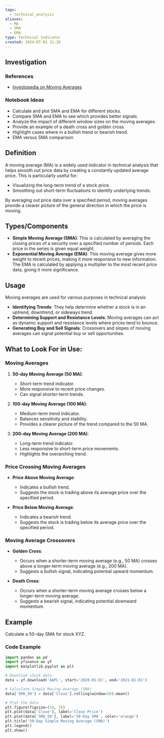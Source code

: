 ```yaml
---
tags:
  - technical_analysis
aliases:
  - MA
  - SMA
  - EMA
type: Technical Indicator
created: 2024-07-02 21:28
---
```

## Investigation
### References

- [Investopedia on Moving Averages](https://www.investopedia.com/terms/m/movingaverage.asp)

### Notebook Ideas

- Calculate and plot SMA and EMA for different stocks.
- Compare SMA and EMA to see which provides better signals.
- Analyze the impact of different window sizes on the moving averages.
- Provide an example of a death cross and golden cross
- Highlight cases where in a bullish trend or bearish trend.
- EMA versus SMA comparison

## Definition

A moving average (MA) is a widely used indicator in technical analysis that helps smooth out price data by creating a constantly updated average price. This is particularly useful for:

- Visualizing the long-term trend of a stock price.
- Smoothing out short-term fluctuations to identify underlying trends.

By averaging out price data over a specified period, moving averages provide a clearer picture of the general direction in which the price is moving.

## Types/Components

- **Simple Moving Average (SMA)**: This is calculated by averaging the closing prices of a security over a specified number of periods. Each price in the series is given equal weight.
- **Exponential Moving Average (EMA)**: This moving average gives more weight to recent prices, making it more responsive to new information. The EMA is calculated by applying a multiplier to the most recent price data, giving it more significance.

## Usage

Moving averages are used for various purposes in technical analysis:

- **Identifying Trends**: They help determine whether a stock is in an uptrend, downtrend, or sideways trend.
- **Determining Support and Resistance Levels**: Moving averages can act as dynamic support and resistance levels where prices tend to bounce.
- **Generating Buy and Sell Signals**: Crossovers and slopes of moving averages can signal potential buy or sell opportunities.

## What to Look For in Use:

### Moving Averages

1. **50-day Moving Average (50 MA)**: 
   - Short-term trend indicator.
   - More responsive to recent price changes.
   - Can signal shorter-term trends.

2. **100-day Moving Average (100 MA)**:
   - Medium-term trend indicator.
   - Balances sensitivity and stability.
   - Provides a clearer picture of the trend compared to the 50 MA.

3. **200-day Moving Average (200 MA)**:
   - Long-term trend indicator.
   - Less responsive to short-term price movements.
   - Highlights the overarching trend.

### Price Crossing Moving Averages

- **Price Above Moving Average**:
  - Indicates a bullish trend.
  - Suggests the stock is trading above its average price over the specified period.

- **Price Below Moving Average**:
  - Indicates a bearish trend.
  - Suggests the stock is trading below its average price over the specified period.

### Moving Average Crossovers

- **Golden Cross**:
  - Occurs when a shorter-term moving average (e.g., 50 MA) crosses above a longer-term moving average (e.g., 200 MA).
  - Suggests a bullish signal, indicating potential upward momentum.

- **Death Cross**:
  - Occurs when a shorter-term moving average crosses below a longer-term moving average.
  - Suggests a bearish signal, indicating potential downward momentum.


## Example

Calculate a 50-day SMA for stock XYZ.

### Code Example

```python
import pandas as pd
import yfinance as yf
import matplotlib.pyplot as plt

# Download stock data
data = yf.download('AAPL', start='2020-01-01', end='2021-01-01')

# Calculate Simple Moving Average (SMA)
data['SMA_50'] = data['Close'].rolling(window=50).mean()

# Plot the data
plt.figure(figsize=(14, 7))
plt.plot(data['Close'], label='Close Price')
plt.plot(data['SMA_50'], label='50-Day SMA', color='orange')
plt.title('50-Day Simple Moving Average (SMA)')
plt.legend()
plt.show()
```

